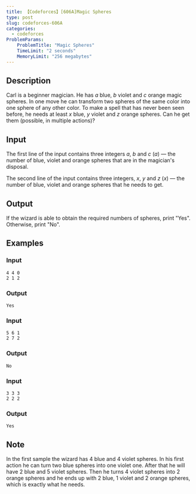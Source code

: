 ```yaml
---
title: 【Codeforces】[606A]Magic Spheres
type: post
slug: codeforces-606A
categories:
  - codeforces
ProblemParams:
    ProblemTitle: "Magic Spheres"
    TimeLimit: "2 seconds"
    MemoryLimit: "256 megabytes"
---
```


## Description

Carl is a beginner magician. He has $a$ blue, $b$ violet and $c$ orange magic spheres. In one move he can transform two spheres of the same color into one sphere of any other color. To make a spell that has never been seen before, he needs at least $x$ blue, $y$ violet and $z$ orange spheres. Can he get them (possible, in multiple actions)?

## Input

The first line of the input contains three integers $a$, $b$ and $c$ ($a$) — the number of blue, violet and orange spheres that are in the magician's disposal.

The second line of the input contains three integers, $x$, $y$ and $z$ ($x$) — the number of blue, violet and orange spheres that he needs to get.

## Output

If the wizard is able to obtain the required numbers of spheres, print "Yes". Otherwise, print "No".

## Examples

### Input

```
4 4 0
2 1 2

```

### Output

```
Yes

```

### Input

```
5 6 1
2 7 2

```

### Output

```
No

```

### Input

```
3 3 3
2 2 2

```

### Output

```
Yes

```

## Note

In the first sample the wizard has $4$ blue and $4$ violet spheres. In his first action he can turn two blue spheres into one violet one. After that he will have $2$ blue and $5$ violet spheres. Then he turns $4$ violet spheres into $2$ orange spheres and he ends up with $2$ blue, $1$ violet and $2$ orange spheres, which is exactly what he needs.
